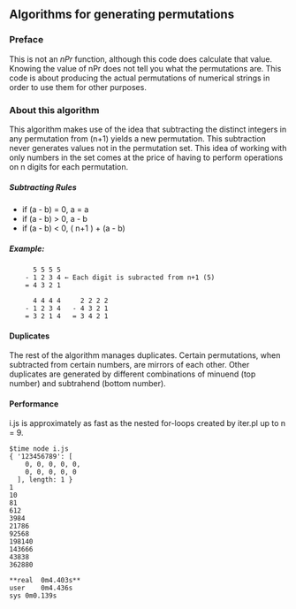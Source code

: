 ## Algorithms for generating permutations

### Preface

This is not an *nPr* function, although this code does calculate that value. Knowing the value of nPr does not tell you what the permutations are. This code is about producing the actual permutations of numerical strings in order to use them for other purposes.


### About this algorithm

This algorithm makes use of the idea that subtracting the distinct integers in any permutation from (n+1) yields a new permutation. This subtraction never generates values not in the permutation set. This idea of working with only numbers in the set comes at the price of having to perform operations on n digits for each permutation.

##### Subtracting Rules
* if (a - b) = 0, a = a
* if (a - b) > 0, a - b
* if (a - b) < 0, ( n+1 ) + (a - b)

##### Example:

```
	  5 5 5 5	
	- 1 2 3 4 ← Each digit is subracted from n+1 (5)
	= 4 3 2 1
	
	  4 4 4 4	  2 2 2 2
	- 1 2 3 4	- 4 3 2 1
	= 3 2 1 4	= 3 4 2 1
```

#### Duplicates

The rest of the algorithm manages duplicates. Certain permutations, when subtracted from certain numbers, are mirrors of each other. Other duplicates are generated by different combinations of minuend (top number) and subtrahend (bottom number).



#### Performance

i.js is approximately as fast as the nested for-loops created by iter.pl up to n = 9.

```
$time node i.js 
{ '123456789': [
    0, 0, 0, 0, 0,
    0, 0, 0, 0, 0
  ], length: 1 }
1
10
81
612
3984
21786
92568
198140
143666
43838
362880

**real	0m4.403s**
user	0m4.436s
sys	0m0.139s
```
